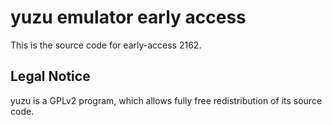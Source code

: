 yuzu emulator early access
=============

This is the source code for early-access 2162.

## Legal Notice

yuzu is a GPLv2 program, which allows fully free redistribution of its source code.